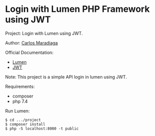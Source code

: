 # Login with Lumen PHP Framework using JWT

Project: Login with Lumen using JWT.

Author: [Carlos Maradiaga](https://instagram.com/carlosmxv)

Official Documentation:

* [Lumen](https://lumen.laravel.com/docs/8.x)
* [JWT](https://jwt.io/introduction)

Note: This project is a simple API login in lumen using JWT.

Requirements:

* composer
* php 7.4

Run Lumen: 
```
$ cd .../project
$ composer install
$ php -S localhost:8000 -t public
```



